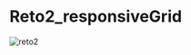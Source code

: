 # Reto2_responsiveGrid

![reto2](https://user-images.githubusercontent.com/10216419/44952099-092cc580-ae3c-11e8-8d5e-a06519576ec0.PNG)
